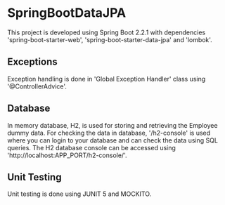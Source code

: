 # SpringBootDataJPA

This project is developed using Spring Boot 2.2.1 with dependencies 'spring-boot-starter-web',
'spring-boot-starter-data-jpa' and 'lombok'.

## Exceptions

Exception handling is done in 'Global Exception Handler' class using '@ControllerAdvice'.

## Database

In memory database, H2, is used for storing and retrieving the Employee dummy data.
For checking the data in database, '/h2-console' is used where you can login to your database
and can check the data using SQL queries.
The H2 database console can be accessed using 'http://localhost:APP_PORT/h2-console/'.

## Unit Testing

Unit testing is done using JUNIT 5 and MOCKITO.